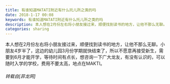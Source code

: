 ```yaml
---
title: 有谁知道MATATI附近有什么托儿所之类的吗
date: 2018-1-17 00:08
keywords: 有谁知道MATATI附近有什么托儿所之类的吗
description: 本人想在2月份左右将小朋友接过来，顺便找到读书的地方，让他不那么无聊。小朋友4岁半了，这边的幼儿园3月份学期就快结束了，所以不愿意再接受新生，需要到6月才能开学，等待时间有点长，想咨询一下广大龙友，有没有认识的，可以随时入学的学校，费用不要太高，地点在MAKTI。
categories: sharing
---
```

<td class="t_f" id="postmessage_1103931">

本人想在2月份左右将小朋友接过来，顺便找到读书的地方，让他不那么无聊。小朋友4岁半了，这边的幼儿园3月份学期就快结束了，所以不愿意再接受新生，需要到6月才能开学，等待时间有点长，想咨询一下广大龙友，有没有认识的，可以随时入学的学校，费用不要太高，地点在MAKTI。</td>
###### 转载自[菲龙网]